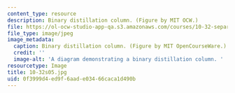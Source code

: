 ```yaml
---
content_type: resource
description: Binary distillation column. (Figure by MIT OCW.)
file: https://ol-ocw-studio-app-qa.s3.amazonaws.com/courses/10-32-separation-processes-spring-2005/0f3999d4ed9f6aade03466caca1d490b_10-32s05.jpg
file_type: image/jpeg
image_metadata:
  caption: Binary distillation column. (Figure by MIT OpenCourseWare.)
  credit: ''
  image-alt: 'A diagram demonstrating a binary distillation column. '
resourcetype: Image
title: 10-32s05.jpg
uid: 0f3999d4-ed9f-6aad-e034-66caca1d490b
---
```

